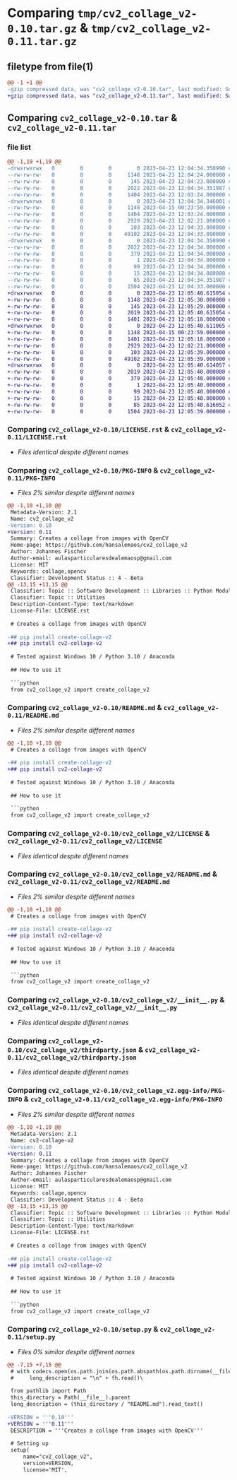 # Comparing `tmp/cv2_collage_v2-0.10.tar.gz` & `tmp/cv2_collage_v2-0.11.tar.gz`

## filetype from file(1)

```diff
@@ -1 +1 @@
-gzip compressed data, was "cv2_collage_v2-0.10.tar", last modified: Sun Apr 23 12:04:34 2023, max compression
+gzip compressed data, was "cv2_collage_v2-0.11.tar", last modified: Sun Apr 23 12:05:40 2023, max compression
```

## Comparing `cv2_collage_v2-0.10.tar` & `cv2_collage_v2-0.11.tar`

### file list

```diff
@@ -1,19 +1,19 @@
-drwxrwxrwx   0        0        0        0 2023-04-23 12:04:34.350990 cv2_collage_v2-0.10/
--rw-rw-rw-   0        0        0     1148 2023-04-23 12:04:24.000000 cv2_collage_v2-0.10/LICENSE.rst
--rw-rw-rw-   0        0        0      145 2023-04-23 12:04:23.000000 cv2_collage_v2-0.10/MANIFEST.in
--rw-rw-rw-   0        0        0     2022 2023-04-23 12:04:34.351987 cv2_collage_v2-0.10/PKG-INFO
--rw-rw-rw-   0        0        0     1404 2023-04-23 12:03:24.000000 cv2_collage_v2-0.10/README.md
-drwxrwxrwx   0        0        0        0 2023-04-23 12:04:34.346001 cv2_collage_v2-0.10/cv2_collage_v2/
--rw-rw-rw-   0        0        0     1148 2023-04-15 00:23:59.000000 cv2_collage_v2-0.10/cv2_collage_v2/LICENSE
--rw-rw-rw-   0        0        0     1404 2023-04-23 12:03:24.000000 cv2_collage_v2-0.10/cv2_collage_v2/README.md
--rw-rw-rw-   0        0        0     2929 2023-04-23 12:02:21.000000 cv2_collage_v2-0.10/cv2_collage_v2/__init__.py
--rw-rw-rw-   0        0        0      103 2023-04-23 12:04:33.000000 cv2_collage_v2-0.10/cv2_collage_v2/requirements.txt
--rw-rw-rw-   0        0        0    49102 2023-04-23 12:04:33.000000 cv2_collage_v2-0.10/cv2_collage_v2/thirdparty.json
-drwxrwxrwx   0        0        0        0 2023-04-23 12:04:34.350990 cv2_collage_v2-0.10/cv2_collage_v2.egg-info/
--rw-rw-rw-   0        0        0     2022 2023-04-23 12:04:34.000000 cv2_collage_v2-0.10/cv2_collage_v2.egg-info/PKG-INFO
--rw-rw-rw-   0        0        0      379 2023-04-23 12:04:34.000000 cv2_collage_v2-0.10/cv2_collage_v2.egg-info/SOURCES.txt
--rw-rw-rw-   0        0        0        1 2023-04-23 12:04:34.000000 cv2_collage_v2-0.10/cv2_collage_v2.egg-info/dependency_links.txt
--rw-rw-rw-   0        0        0       99 2023-04-23 12:04:34.000000 cv2_collage_v2-0.10/cv2_collage_v2.egg-info/requires.txt
--rw-rw-rw-   0        0        0       15 2023-04-23 12:04:34.000000 cv2_collage_v2-0.10/cv2_collage_v2.egg-info/top_level.txt
--rw-rw-rw-   0        0        0       85 2023-04-23 12:04:34.351987 cv2_collage_v2-0.10/setup.cfg
--rw-rw-rw-   0        0        0     1504 2023-04-23 12:04:33.000000 cv2_collage_v2-0.10/setup.py
+drwxrwxrwx   0        0        0        0 2023-04-23 12:05:40.615054 cv2_collage_v2-0.11/
+-rw-rw-rw-   0        0        0     1148 2023-04-23 12:05:30.000000 cv2_collage_v2-0.11/LICENSE.rst
+-rw-rw-rw-   0        0        0      145 2023-04-23 12:05:29.000000 cv2_collage_v2-0.11/MANIFEST.in
+-rw-rw-rw-   0        0        0     2019 2023-04-23 12:05:40.615054 cv2_collage_v2-0.11/PKG-INFO
+-rw-rw-rw-   0        0        0     1401 2023-04-23 12:05:18.000000 cv2_collage_v2-0.11/README.md
+drwxrwxrwx   0        0        0        0 2023-04-23 12:05:40.611065 cv2_collage_v2-0.11/cv2_collage_v2/
+-rw-rw-rw-   0        0        0     1148 2023-04-15 00:23:59.000000 cv2_collage_v2-0.11/cv2_collage_v2/LICENSE
+-rw-rw-rw-   0        0        0     1401 2023-04-23 12:05:18.000000 cv2_collage_v2-0.11/cv2_collage_v2/README.md
+-rw-rw-rw-   0        0        0     2929 2023-04-23 12:02:21.000000 cv2_collage_v2-0.11/cv2_collage_v2/__init__.py
+-rw-rw-rw-   0        0        0      103 2023-04-23 12:05:39.000000 cv2_collage_v2-0.11/cv2_collage_v2/requirements.txt
+-rw-rw-rw-   0        0        0    49102 2023-04-23 12:05:39.000000 cv2_collage_v2-0.11/cv2_collage_v2/thirdparty.json
+drwxrwxrwx   0        0        0        0 2023-04-23 12:05:40.614057 cv2_collage_v2-0.11/cv2_collage_v2.egg-info/
+-rw-rw-rw-   0        0        0     2019 2023-04-23 12:05:40.000000 cv2_collage_v2-0.11/cv2_collage_v2.egg-info/PKG-INFO
+-rw-rw-rw-   0        0        0      379 2023-04-23 12:05:40.000000 cv2_collage_v2-0.11/cv2_collage_v2.egg-info/SOURCES.txt
+-rw-rw-rw-   0        0        0        1 2023-04-23 12:05:40.000000 cv2_collage_v2-0.11/cv2_collage_v2.egg-info/dependency_links.txt
+-rw-rw-rw-   0        0        0       99 2023-04-23 12:05:40.000000 cv2_collage_v2-0.11/cv2_collage_v2.egg-info/requires.txt
+-rw-rw-rw-   0        0        0       15 2023-04-23 12:05:40.000000 cv2_collage_v2-0.11/cv2_collage_v2.egg-info/top_level.txt
+-rw-rw-rw-   0        0        0       85 2023-04-23 12:05:40.616052 cv2_collage_v2-0.11/setup.cfg
+-rw-rw-rw-   0        0        0     1504 2023-04-23 12:05:39.000000 cv2_collage_v2-0.11/setup.py
```

### Comparing `cv2_collage_v2-0.10/LICENSE.rst` & `cv2_collage_v2-0.11/LICENSE.rst`

 * *Files identical despite different names*

### Comparing `cv2_collage_v2-0.10/PKG-INFO` & `cv2_collage_v2-0.11/PKG-INFO`

 * *Files 2% similar despite different names*

```diff
@@ -1,10 +1,10 @@
 Metadata-Version: 2.1
 Name: cv2_collage_v2
-Version: 0.10
+Version: 0.11
 Summary: Creates a collage from images with OpenCV
 Home-page: https://github.com/hansalemaos/cv2_collage_v2
 Author: Johannes Fischer
 Author-email: aulasparticularesdealemaosp@gmail.com
 License: MIT
 Keywords: collage,opencv
 Classifier: Development Status :: 4 - Beta
@@ -13,15 +13,15 @@
 Classifier: Topic :: Software Development :: Libraries :: Python Modules
 Classifier: Topic :: Utilities
 Description-Content-Type: text/markdown
 License-File: LICENSE.rst
 
 # Creates a collage from images with OpenCV
 
-## pip install create-collage-v2 
+## pip install cv2-collage-v2 
 
 # Tested against Windows 10 / Python 3.10 / Anaconda
 
 ## How to use it
 
 ```python
 from cv2_collage_v2 import create_collage_v2
```

### Comparing `cv2_collage_v2-0.10/README.md` & `cv2_collage_v2-0.11/README.md`

 * *Files 2% similar despite different names*

```diff
@@ -1,10 +1,10 @@
 # Creates a collage from images with OpenCV
 
-## pip install create-collage-v2 
+## pip install cv2-collage-v2 
 
 # Tested against Windows 10 / Python 3.10 / Anaconda
 
 ## How to use it
 
 ```python
 from cv2_collage_v2 import create_collage_v2
```

### Comparing `cv2_collage_v2-0.10/cv2_collage_v2/LICENSE` & `cv2_collage_v2-0.11/cv2_collage_v2/LICENSE`

 * *Files identical despite different names*

### Comparing `cv2_collage_v2-0.10/cv2_collage_v2/README.md` & `cv2_collage_v2-0.11/cv2_collage_v2/README.md`

 * *Files 2% similar despite different names*

```diff
@@ -1,10 +1,10 @@
 # Creates a collage from images with OpenCV
 
-## pip install create-collage-v2 
+## pip install cv2-collage-v2 
 
 # Tested against Windows 10 / Python 3.10 / Anaconda
 
 ## How to use it
 
 ```python
 from cv2_collage_v2 import create_collage_v2
```

### Comparing `cv2_collage_v2-0.10/cv2_collage_v2/__init__.py` & `cv2_collage_v2-0.11/cv2_collage_v2/__init__.py`

 * *Files identical despite different names*

### Comparing `cv2_collage_v2-0.10/cv2_collage_v2/thirdparty.json` & `cv2_collage_v2-0.11/cv2_collage_v2/thirdparty.json`

 * *Files identical despite different names*

### Comparing `cv2_collage_v2-0.10/cv2_collage_v2.egg-info/PKG-INFO` & `cv2_collage_v2-0.11/cv2_collage_v2.egg-info/PKG-INFO`

 * *Files 2% similar despite different names*

```diff
@@ -1,10 +1,10 @@
 Metadata-Version: 2.1
 Name: cv2-collage-v2
-Version: 0.10
+Version: 0.11
 Summary: Creates a collage from images with OpenCV
 Home-page: https://github.com/hansalemaos/cv2_collage_v2
 Author: Johannes Fischer
 Author-email: aulasparticularesdealemaosp@gmail.com
 License: MIT
 Keywords: collage,opencv
 Classifier: Development Status :: 4 - Beta
@@ -13,15 +13,15 @@
 Classifier: Topic :: Software Development :: Libraries :: Python Modules
 Classifier: Topic :: Utilities
 Description-Content-Type: text/markdown
 License-File: LICENSE.rst
 
 # Creates a collage from images with OpenCV
 
-## pip install create-collage-v2 
+## pip install cv2-collage-v2 
 
 # Tested against Windows 10 / Python 3.10 / Anaconda
 
 ## How to use it
 
 ```python
 from cv2_collage_v2 import create_collage_v2
```

### Comparing `cv2_collage_v2-0.10/setup.py` & `cv2_collage_v2-0.11/setup.py`

 * *Files 0% similar despite different names*

```diff
@@ -7,15 +7,15 @@
 # with codecs.open(os.path.join(os.path.abspath(os.path.dirname(__file__)),'README.md'), encoding="utf-8") as fh:
 #     long_description = "\n" + fh.read()\
 
 from pathlib import Path
 this_directory = Path(__file__).parent
 long_description = (this_directory / "README.md").read_text()
 
-VERSION = '''0.10'''
+VERSION = '''0.11'''
 DESCRIPTION = '''Creates a collage from images with OpenCV'''
 
 # Setting up
 setup(
     name="cv2_collage_v2",
     version=VERSION,
     license='MIT',
```

